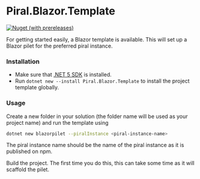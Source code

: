 # Piral.Blazor.Template

[![Nuget (with prereleases)](https://img.shields.io/nuget/vpre/Piral.Blazor.Template)](https://www.nuget.org/packages?q=Piral.Blazor)

For getting started easily, a Blazor template is available. This will set up a Blazor pilet for the preferred piral instance.

### Installation

- Make sure that [.NET 5 SDK](https://dotnet.microsoft.com/download/dotnet/5.0) is installed.
- Run `dotnet new --install Piral.Blazor.Template` to install the project template globally.

### Usage

Create a new folder in your solution (the folder name will be used as your
project name) and run the template using

```sh
dotnet new blazorpilet --piralInstance <piral-instance-name>
```

The piral instance name should be the name of the piral instance as it is published on npm.

Build the project. The first time you do this, this can take some time as it
will scaffold the pilet.
